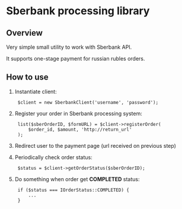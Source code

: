 # Sberbank processing library

## Overview

Very simple small utility to work with Sberbank API.

It supports one-stage payment for russian rubles orders.

## How to use

1) Instantiate client:

        $client = new SberbankClient('username', 'password');


2) Register your order in Sberbank processing system:

        list($sberOrderID, $formURL) = $client->registerOrder(
            $order_id, $amount, 'http://return_url'
        );

3) Redirect user to the payment page (url received on previous step)

4) Periodically check order status:

        $status = $client->getOrderStatus($sberOrderID);

5) Do something when order get **COMPLETED** status:

        if ($status === IOrderStatus::COMPLETED) {
            ...
        }
